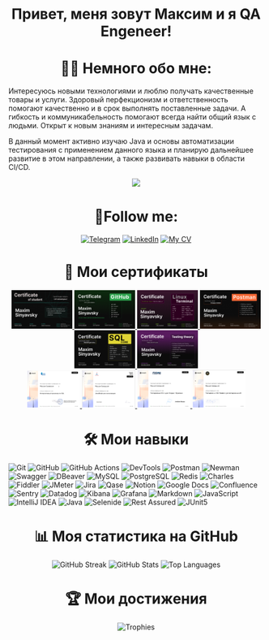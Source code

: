 <div align="center">

# Привет, меня зовут Максим и я QA Engeneer!

</div>
<div align="center">
  
# :technologist: Немного обо мне:

</div>

Интересуюсь новыми технологиями и люблю получать качественные товары и услуги. Здоровый перфекционизм и ответственность помогают качественно и в срок выполнять поставленные задачи. А гибкость и коммуникабельность помогают всегда найти общий язык с людьми. Открыт к новым знаниям и интересным задачам.

В данный момент активно изучаю Java и основы автоматизации тестирования c применением данного языка и планирую дальнейшее развитие в этом направлении, а также развивать навыки в области CI/CD.

<div id="header" align="center">
<img src="https://media.giphy.com/media/zhYSVCirREeIZtONCI/giphy.gif" width="170"/>
  
# 📩Follow me:

[![Telegram](https://img.shields.io/badge/Telegram-2CA5E0?style=flat-square&logo=telegram&logoColor=white)](https://t.me/MaximSinyavsky)
[![LinkedIn](https://img.shields.io/badge/LinkedIn-0A66C2?style=flat-square&logo=linkedin&logoColor=white)](https://www.linkedin.com/in/maxim-sinyavsky-42b220234/)
[![My CV](https://img.shields.io/badge/My_CV-4285F4?style=flat-square&logo=google-drive&logoColor=white)](https://drive.google.com/file/d/1SBQ1j0KgdAnQH3d4upDYQ0dM50onVVOt/view?usp=drive_link)

</div>
<div align="center">
  
# 📜 Мои сертификаты

</div>

<div align="center">
  
  <a href="https://github.com/MaximSinyavsky/MaximSinyavsky/blob/main/assets/certificates/vadim-ksendzov-course-certificate-maxim-sinyavsky-final.png">
  <img src="https://github.com/MaximSinyavsky/MaximSinyavsky/blob/main/assets/certificates/vadim-ksendzov-course-certificate-maxim-sinyavsky-final.png" alt="final" width="120">
  </a>  
  
  <a href="https://github.com/MaximSinyavsky/MaximSinyavsky/blob/main/assets/certificates/vadim-ksendzov-course-certificate-maxim-sinyavsky-git.png">
  <img src="https://github.com/MaximSinyavsky/MaximSinyavsky/blob/main/assets/certificates/vadim-ksendzov-course-certificate-maxim-sinyavsky-git.png" alt="Git" width="120">
  </a>
  
  <a href="https://github.com/MaximSinyavsky/MaximSinyavsky/blob/main/assets/certificates/vadim-ksendzov-course-certificate-maxim-sinyavsky-linux-terminal.png">
  <img src="https://github.com/MaximSinyavsky/MaximSinyavsky/blob/main/assets/certificates/vadim-ksendzov-course-certificate-maxim-sinyavsky-linux-terminal.png" alt="Linux terminal" width="120">
  </a>
  
  <a href="https://github.com/MaximSinyavsky/MaximSinyavsky/blob/main/assets/certificates/vadim-ksendzov-course-certificate-maxim-sinyavsky-postman.png">
  <img src="https://github.com/MaximSinyavsky/MaximSinyavsky/blob/main/assets/certificates/vadim-ksendzov-course-certificate-maxim-sinyavsky-postman.png" alt="Postman" width="120">
  </a>
  
  <a href="https://github.com/MaximSinyavsky/MaximSinyavsky/blob/main/assets/certificates/vadim-ksendzov-course-certificate-maxim-sinyavsky-sql.png">
  <img src="https://github.com/MaximSinyavsky/MaximSinyavsky/blob/main/assets/certificates/vadim-ksendzov-course-certificate-maxim-sinyavsky-sql.png" alt="SQL" width="120">
  </a>

  <a href="https://github.com/MaximSinyavsky/MaximSinyavsky/blob/main/assets/certificates/vadim-ksendzov-course-certificate-maxim-sinyavsky-test-theory.png">
  <img src="https://github.com/MaximSinyavsky/MaximSinyavsky/blob/main/assets/certificates/vadim-ksendzov-course-certificate-maxim-sinyavsky-test-theory.png" alt="testing theory" width="120">
  </a>
  
  <br>
  
  <a href="https://github.com/MaximSinyavsky/MaximSinyavsky/blob/main/assets/certificates/stepik-certificate-interactive-SQL-trainer.png">
  <img src="https://github.com/MaximSinyavsky/MaximSinyavsky/blob/main/assets/certificates/stepik-certificate-interactive-SQL-trainer.png" alt="SQL" width="105">
  </a>

  <a href="https://github.com/MaximSinyavsky/MaximSinyavsky/blob/main/assets/certificates/stepik-certificate-javaScript-for-beginners.png">
  <img src="https://github.com/MaximSinyavsky/MaximSinyavsky/blob/main/assets/certificates/stepik-certificate-javaScript-for-beginners.png" alt="JavaScript" width="105">
  </a>
  
   <a href="https://github.com/MaximSinyavsky/MaximSinyavsky/blob/main/assets/certificates/stepik-certificate-software-testing-from-scratch-theory%2Bpractice.png">
  <img src="https://github.com/MaximSinyavsky/MaximSinyavsky/blob/main/assets/certificates/stepik-certificate-software-testing-from-scratch-theory%2Bpractice.png" alt="Testing" width="105">
  </a>
  
  <a href="https://github.com/MaximSinyavsky/MaximSinyavsky/blob/main/assets/certificates/stepik-certificate-postman-for-api-testing.png">
  <img src="https://github.com/MaximSinyavsky/MaximSinyavsky/blob/main/assets/certificates/stepik-certificate-postman-for-api-testing.png" alt="Postman" width="105">
  </a>
  
</div>

<div align="center">
  
# 🛠 Мои навыки

</div>
  
![Git](https://img.shields.io/badge/Git-F05032?style=flat-square&logo=git&logoColor=white)
![GitHub](https://img.shields.io/badge/GitHub-181717?style=flat-square&logo=github&logoColor=white)
![GitHub Actions](https://img.shields.io/badge/GitHub_Actions-2088FF?style=flat-square&logo=github-actions&logoColor=white)
![DevTools](https://img.shields.io/badge/DevTools-4285F4?style=flat-square&logo=google-chrome&logoColor=white)
![Postman](https://img.shields.io/badge/Postman-FF6C37?style=flat-square&logo=postman&logoColor=white)
![Newman](https://img.shields.io/badge/Newman-FF6C37?style=flat-square&logo=postman&logoColor=white)
![Swagger](https://img.shields.io/badge/Swagger-85EA2D?style=flat-square&logo=swagger&logoColor=white)
![DBeaver](https://img.shields.io/badge/DBeaver-3C3C3C?style=flat-square&logo=dbeaver&logoColor=white)
![MySQL](https://img.shields.io/badge/MySQL-4479A1?style=flat-square&logo=mysql&logoColor=white)
![PostgreSQL](https://img.shields.io/badge/PostgreSQL-4169E1?style=flat-square&logo=postgresql&logoColor=white)
![Redis](https://img.shields.io/badge/Redis-DC382D?style=flat-square&logo=redis&logoColor=white)
![Charles](https://img.shields.io/badge/Charles-FF5733?style=flat-square&logo=charles&logoColor=white)
![Fiddler](https://img.shields.io/badge/Fiddler-8A2BE2?style=flat-square&logo=fiddler&logoColor=white)
![JMeter](https://img.shields.io/badge/JMeter-D22128?style=flat-square&logo=apache-jmeter&logoColor=white)
![Jira](https://img.shields.io/badge/Jira-0052CC?style=flat-square&logo=jira&logoColor=white)
![Qase](https://img.shields.io/badge/Qase-FF5733?style=flat-square&logo=qase&logoColor=white)
![Notion](https://img.shields.io/badge/Notion-000000?style=flat-square&logo=notion&logoColor=white)
![Google Docs](https://img.shields.io/badge/Google_Docs-4285F4?style=flat-square&logo=google-docs&logoColor=white)
![Confluence](https://img.shields.io/badge/Confluence-172B4D?style=flat-square&logo=confluence&logoColor=white)
![Sentry](https://img.shields.io/badge/Sentry-362D59?style=flat-square&logo=sentry&logoColor=white)
![Datadog](https://img.shields.io/badge/Datadog-632CA6?style=flat-square&logo=datadog&logoColor=white)
![Kibana](https://img.shields.io/badge/Kibana-005571?style=flat-square&logo=kibana&logoColor=white)
![Grafana](https://img.shields.io/badge/Grafana-F46800?style=flat-square&logo=grafana&logoColor=white)
![Markdown](https://img.shields.io/badge/Markdown-000000?style=flat-square&logo=markdown&logoColor=white)
![JavaScript](https://img.shields.io/badge/JavaScript-F7DF1E?style=flat-square&logo=javascript&logoColor=black)
![IntelliJ IDEA](https://img.shields.io/badge/IntelliJ_IDEA-000000?style=flat-square&logo=intellij-idea&logoColor=white)
![Java](https://img.shields.io/badge/Java-007396?style=flat-square&logo=java&logoColor=white)
![Selenide](https://img.shields.io/badge/Selenide-FF4500?style=flat-square&logo=selenide&logoColor=white)
![Rest Assured](https://img.shields.io/badge/Rest_Assured-000000?style=flat-square&logo=rest-assured&logoColor=white)
![JUnit5](https://img.shields.io/badge/JUnit5-25A162?style=flat-square&logo=junit5&logoColor=white)

<div align="center">
  
# 📊 Моя статистика на GitHub

</div>

<div align="center">

![GitHub Streak](https://github-readme-streak-stats.herokuapp.com/?user=MaximSinyavsky&theme=shadow_blue)
![GitHub Stats](https://github-readme-stats.vercel.app/api?username=MaximSinyavsky&show_icons=true&count_private=true&theme=shadow_blue&include_all_commits=true)
![Top Languages](https://github-readme-stats.vercel.app/api/top-langs/?username=MaximSinyavsky&layout=compact&langs_count=6&theme=shadow_blue)

</div>

<div align="center">

# :trophy: Мои достижения

![Trophies](https://github-profile-trophy.vercel.app/?username=MaximSinyavsky&theme=onedark&margin-w=15)

</div>


